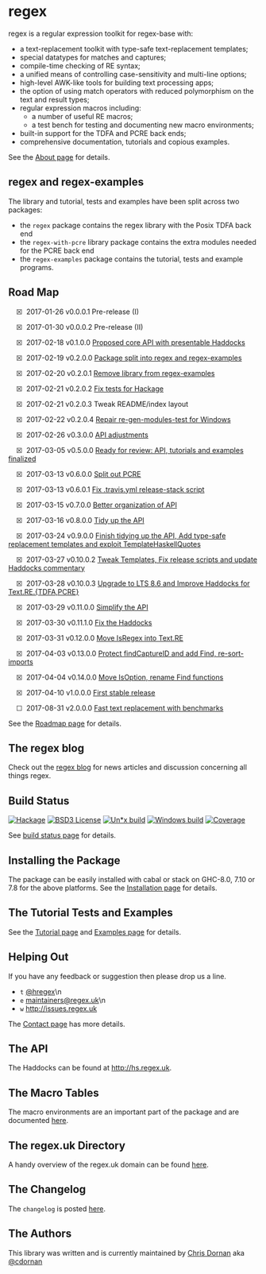 # regex

regex is a regular expression toolkit for regex-base with:

  * a text-replacement toolkit with type-safe text-replacement templates;
  * special datatypes for matches and captures;
  * compile-time checking of RE syntax;
  * a unified means of controlling case-sensitivity and multi-line options;
  * high-level AWK-like tools for building text processing apps;
  * the option of using match operators with reduced polymorphism on the
    text and result types;
  * regular expression macros including:
      + a number of useful RE macros;
      + a test bench for testing and documenting new macro environments;
  * built-in support for the TDFA and PCRE back ends;
  * comprehensive documentation, tutorials and copious examples.


See the [About page](http://about.regex.uk) for details.


## regex and regex-examples

The library and tutorial, tests and examples have been split across
two packages:

  * the `regex` package contains the regex library with the Posix TDFA
    back end
  * the `regex-with-pcre` library package contains the extra modules
    needed for the PCRE back end
  * the `regex-examples` package contains the tutorial, tests
    and example programs.


## Road Map

&nbsp;&nbsp;&nbsp;&nbsp;&#x2612;&nbsp;&nbsp;2017-01-26  v0.0.0.1  Pre-release (I)

&nbsp;&nbsp;&nbsp;&nbsp;&#x2612;&nbsp;&nbsp;2017-01-30  v0.0.0.2  Pre-release (II)

&nbsp;&nbsp;&nbsp;&nbsp;&#x2612;&nbsp;&nbsp;2017-02-18  v0.1.0.0  [Proposed core API with presentable Haddocks](https://github.com/iconnect/regex/milestone/1)

&nbsp;&nbsp;&nbsp;&nbsp;&#x2612;&nbsp;&nbsp;2017-02-19  v0.2.0.0  [Package split into regex and regex-examples](https://github.com/iconnect/regex/milestone/5)

&nbsp;&nbsp;&nbsp;&nbsp;&#x2612;&nbsp;&nbsp;2017-02-20  v0.2.0.1  [Remove library from regex-examples](https://github.com/iconnect/regex/issues/43)

&nbsp;&nbsp;&nbsp;&nbsp;&#x2612;&nbsp;&nbsp;2017-02-21  v0.2.0.2  [Fix tests for Hackage](https://github.com/iconnect/regex/issues/45)

&nbsp;&nbsp;&nbsp;&nbsp;&#x2612;&nbsp;&nbsp;2017-02-21  v0.2.0.3  Tweak README/index layout

&nbsp;&nbsp;&nbsp;&nbsp;&#x2612;&nbsp;&nbsp;2017-02-22  v0.2.0.4  [Repair re-gen-modules-test for Windows](https://github.com/iconnect/regex/issues/47)

&nbsp;&nbsp;&nbsp;&nbsp;&#x2612;&nbsp;&nbsp;2017-02-26  v0.3.0.0  [API adjustments](https://github.com/iconnect/regex/milestone/2)

&nbsp;&nbsp;&nbsp;&nbsp;&#x2612;&nbsp;&nbsp;2017-03-05  v0.5.0.0  [Ready for review: API, tutorials and examples finalized](https://github.com/iconnect/regex/issues/67)

&nbsp;&nbsp;&nbsp;&nbsp;&#x2612;&nbsp;&nbsp;2017-03-13  v0.6.0.0  [Split out PCRE](https://github.com/iconnect/regex/milestone/7)

&nbsp;&nbsp;&nbsp;&nbsp;&#x2612;&nbsp;&nbsp;2017-03-13  v0.6.0.1  [Fix .travis.yml release-stack script](https://github.com/iconnect/regex/issues/67)

&nbsp;&nbsp;&nbsp;&nbsp;&#x2612;&nbsp;&nbsp;2017-03-15  v0.7.0.0  [Better organization of API](https://github.com/iconnect/regex/milestone/8)

&nbsp;&nbsp;&nbsp;&nbsp;&#x2612;&nbsp;&nbsp;2017-03-16  v0.8.0.0  [Tidy up the API](https://github.com/iconnect/regex/milestone/10)

&nbsp;&nbsp;&nbsp;&nbsp;&#x2612;&nbsp;&nbsp;2017-03-24  v0.9.0.0  [Finish tidying up the API, Add type-safe replacement templates and exploit TemplateHaskellQuotes](https://github.com/iconnect/regex/milestone/9)

&nbsp;&nbsp;&nbsp;&nbsp;&#x2612;&nbsp;&nbsp;2017-03-27  v0.10.0.2 [Tweak Templates, Fix release scripts and update Haddocks commentary](https://github.com/iconnect/regex/milestone/12)

&nbsp;&nbsp;&nbsp;&nbsp;&#x2612;&nbsp;&nbsp;2017-03-28  v0.10.0.3 [Upgrade to LTS 8.6 and Improve Haddocks for Text.RE.{TDFA,PCRE}](https://github.com/iconnect/regex/milestone/13)

&nbsp;&nbsp;&nbsp;&nbsp;&#x2612;&nbsp;&nbsp;2017-03-29  v0.11.0.0 [Simplify the API](https://github.com/iconnect/regex/milestone/14)

&nbsp;&nbsp;&nbsp;&nbsp;&#x2612;&nbsp;&nbsp;2017-03-30  v0.11.1.0 [Fix the Haddocks](https://github.com/iconnect/regex/milestone/15)

&nbsp;&nbsp;&nbsp;&nbsp;&#x2612;&nbsp;&nbsp;2017-03-31  v0.12.0.0 [Move IsRegex into Text.RE](https://github.com/iconnect/regex/milestone/16)

&nbsp;&nbsp;&nbsp;&nbsp;&#x2612;&nbsp;&nbsp;2017-04-03  v0.13.0.0 [Protect findCaptureID and add Find, re-sort-imports](https://github.com/iconnect/regex/milestone/17)

&nbsp;&nbsp;&nbsp;&nbsp;&#x2612;&nbsp;&nbsp;2017-04-04  v0.14.0.0 [Move IsOption, rename Find functions](https://github.com/iconnect/regex/milestone/18)

&nbsp;&nbsp;&nbsp;&nbsp;&#x2612;&nbsp;&nbsp;2017-04-10  v1.0.0.0  [First stable release](https://github.com/iconnect/regex/milestone/3)

&nbsp;&nbsp;&nbsp;&nbsp;&#x2610;&nbsp;&nbsp;2017-08-31  v2.0.0.0  [Fast text replacement with benchmarks](https://github.com/iconnect/regex/milestone/4)



See the [Roadmap page](http://roadmap.regex.uk) for details.


## The regex blog

Check out the [regex blog](http://blog.regex.uk) for news articles and
discussion concerning all things regex.


## Build Status

[![Hackage](http://regex.uk/badges/hackage.svg)](https://hackage.haskell.org/package/regex) [![BSD3 License](http://regex.uk/badges/license.svg)](https://tldrlegal.com/license/bsd-3-clause-license-%28revised%29) [![Un*x build](http://regex.uk/badges/unix-build.svg)](https://travis-ci.org/iconnect/regex) [![Windows build](http://regex.uk/badges/windows-build.svg)](https://ci.appveyor.com/project/engineerirngirisconnectcouk/regex/branch/master) [![Coverage](http://regex.uk/badges/coverage.svg)](https://coveralls.io/github/iconnect/regex?branch=master)

See [build status page](http://regex.uk/build-status) for details.


## Installing the Package

The package can be easily installed with cabal or stack on GHC-8.0,
 7.10 or 7.8 for the above platforms. See the
[Installation page](http://installation.regex.uk) for details.


## The Tutorial Tests and Examples

See the [Tutorial page](http://tutorial.regex.uk) and
[Examples page](http://examples.regex.uk) for details.


## Helping Out

If you have any feedback or suggestion then please drop us a line.

  * `t` [&#64;hregex](https://twitter.com/hregex)\n
  * `e` maintainers@regex.uk\n
  * `w` http://issues.regex.uk

The [Contact page](http://contact.regex.uk) has more details.


## The API

The Haddocks can be found at http://hs.regex.uk.


## The Macro Tables

The macro environments are an important part of the package and
are documented [here](http://macros.regex.uk).


## The regex.uk Directory

A handy overview of the regex.uk domain can be found
[here](http://directory.regex.uk).


## The Changelog

The `changelog` is posted [here](http://changelog.regex.uk).


## The Authors

This library was written and is currently maintained by
[Chris Dornan](mailto:chris.dornan@irisconnect.com) aka
[&#64;cdornan](https://twitter.com/cdornan)
